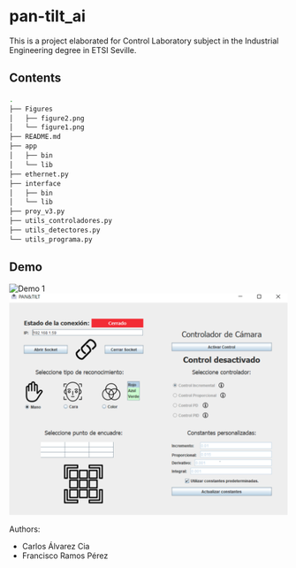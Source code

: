 # pan-tilt_ai

This is a project elaborated for Control Laboratory subject in the Industrial Engineering degree in ETSI Seville.

## Contents
```sh
.
├── Figures
│   ├── figure2.png
│   └── figure1.png
├── README.md
├── app
│   ├── bin
│   └── lib
├── ethernet.py
├── interface
│   ├── bin
│   └── lib
├── proy_v3.py
├── utils_controladores.py
├── utils_detectores.py
└── utils_programa.py
```

## Demo
![Demo 1](/Figures/figure2.png "Demo 1")
![Interface](/Figures/figure1.png "Interface")



Authors:

- Carlos Álvarez Cia
- Francisco Ramos Pérez